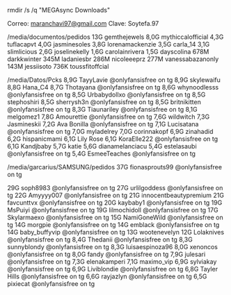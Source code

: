 rmdir /s /q "MEGAsync Downloads" 

Correo: maranchavi97@gmail.com
Clave: Soytefa.97


/media/documentos/pedidos
13G	gemthejewels
8,0G	mythiccalofficial
4,3G	tuflacapvt
4,0G	jasminesoles
3,8G	lorenamackenzie
3,5G	carla_14
3,1G	slimlicious
2,6G	joselinekelly
1,6G	carolainrivera
1,5G	dayscolina
678M	darkkwinter
345M	ladaniesbr
286M	nicoleeeprz
277M	vanessabazanonly
143M	jessiisoto
736K	toussfitoffcial


/media/Datos/Pcks
8,9G	TayyLavie @onlyfansisfree on tg
8,9G	skylewaifu
8,8G	Hana_C4
8,7G	Thotayana @onlyfansisfree on tg
8,6G	whynoodlesss @onlyfansisfree on tg
8,5G	Urbabydollxo @onlyfansisfree on tg
8,5G	stephoshiri
8,5G	sherrysh3n @onlyfansisfree on tg
8,5G	britnikitten @onlyfansisfree on tg
8,3G	Tiaunariley @onlyfansisfree on tg
8,1G	melgomez1
7,8G	Amourettie @onlyfansisfree on tg
7,6G	wildwitch
7,3G	Jasmineskii
7,2G	Ava Bonilla @onlyfansisfree on tg
7,1G	Lucisatana @onlyfansisfree on tg
7,0G	myladelrey
7,0G	corinnakopf
6,9G	zinahadid
6,2G	hispanicmami
6,1G	Lily Rose
6,1G	KoraElle222 @onlyfansisfree on tg
6,1G	Kandjbaby
5,7G	katie
5,6G	dianamelanciacu
5,4G	estelasaubi @onlyfansisfree on tg
5,4G	EsmeeTeaches @onlyfansisfree on tg


/media/garcarius/SAMSUNG/pedidos
37G	fionasprouts99 @onlyfansisfree on tg

29G	soph8983 @onlyfansisfree on tg
27G	urlilgoddess @onlyfansisfree on tg
22G	Amyyyy007 @onlyfansisfree on tg
21G	innocentbeautypremium
21G	favcunttvx @onlyfansisfree on tg
20G	kaybaby1 @onlyfansisfree on tg
19G	MsPuiyi @onlyfansisfree on tg
19G	lilmochidoll @onlyfansisfree on tg
17G	Skylarmaexo @onlyfansisfree on tg
15G	NamiGoneWild @onlyfansisfree on tg
14G	morgpie @onlyfansisfree on tg
14G	emblack @onlyfansisfree on tg
14G	baby_buffyvip @onlyfansisfree on tg
13G	wootenevelyn
12G	Lolaknives @onlyfansisfree on tg
8,4G	Thedanii @onlyfansisfree on tg
8,3G	sunnyblondy  @onlyfansisfree on tg
8,3G	luisaespinoza96
8,0G	xenoncos @onlyfansisfree on tg
8,0G	fandy @onlyfansisfree on tg
7,9G	julesari @onlyfansisfree on tg
7,3G	elenakamperi
7,1G	maximo_vip
6,9G	sylviakay @onlyfansisfree on tg
6,9G	Liviblondie @onlyfansisfree on tg
6,8G	Tayler Hills @onlyfansisfree on tg
6,6G	rayjazlyn @onlyfansisfree on tg
6,5G	pixiecat @onlyfansisfree on tg
